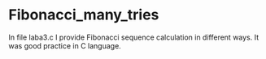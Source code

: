# Fibonacci_many_tries
In file laba3.c I provide Fibonacci sequence calculation in different ways. It was good practice in C language.
